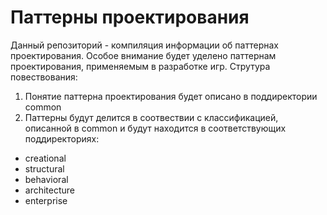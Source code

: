 # Паттерны проектирования
Данный репозиторий - компиляция информации об паттернах проектирования.
Особое внимание будет уделено паттернам проектирования, применяемым в разработке игр.
Струтура повествования:
1. Понятие паттерна проектирования будет описано в поддиректории common
2. Паттерны будут делится в соотвествии с классификацией, описанной в common и будут находится в соответствующих поддиректориях:
- creational
- structural
- behavioral
- architecture
- enterprise